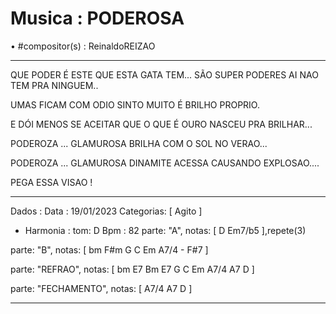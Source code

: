 # Musica : PODEROSA
• #compositor(s) : ReinaldoREIZAO

-----------------------------------------

QUE PODER É ESTE QUE ESTA GATA TEM...
SÃO SUPER PODERES
AI NAO TEM PRA NINGUEM..

UMAS FICAM COM ODIO
SINTO MUITO É BRILHO PROPRIO.

E DÓI MENOS SE ACEITAR
QUE O QUE É OURO NASCEU PRA BRILHAR...

PODEROZA ... GLAMUROSA
BRILHA COM O SOL NO VERAO...

PODEROZA ... GLAMUROSA
DINAMITE ACESSA CAUSANDO EXPLOSAO....

PEGA ESSA VISAO !

-----------------------------------------

Dados :
Data : 19/01/2023
Categorias: [ Agito ]

* Harmonia :
tom: D
Bpm : 82
parte: "A", notas: [ D Em7/b5  ],repete(3)

parte: "B", notas: [ bm F#m G C Em A7/4 - F#7 ]

parte: "REFRAO", notas: [ bm E7 Bm E7 G C Em A7/4 A7 D ]

parte: "FECHAMENTO", notas: [ A7/4 A7 D ]

---


